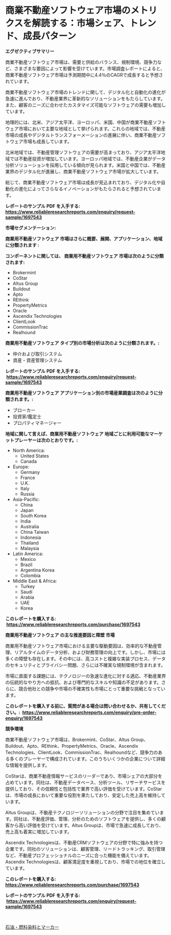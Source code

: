 <p><h1>商業不動産ソフトウェア市場のメトリクスを解読する：市場シェア、トレンド、成長パターン</h1></p><p><strong>エグゼクティブサマリー</strong></p>
<p><p>商業不動産ソフトウェア市場は、需要と供給のバランス、規制環境、競争力など、さまざまな要因によって影響を受けています。市場調査レポートによると、商業不動産ソフトウェア市場は予測期間中に4.4％のCAGRで成長すると予想されています。</p><p>商業不動産ソフトウェア市場のトレンドに関して、デジタル化と自動化の進化が急速に進んでおり、不動産業界に革新的なソリューションをもたらしています。また、顧客のニーズに合わせたカスタマイズ可能なソフトウェアの需要も増加しています。</p><p>地理的には、北米、アジア太平洋、ヨーロッパ、米国、中国が商業不動産ソフトウェア市場において主要な地域として挙げられます。これらの地域では、不動産市場の成長やデジタルトランスフォーメーションの進展に伴い、商業不動産ソフトウェア市場も成長しています。</p><p>北米地域では、不動産管理ソフトウェアの需要が高まっており、アジア太平洋地域では不動産投資が増加しています。ヨーロッパ地域では、不動産企業がデータ分析ソリューションを採用している傾向が見られます。米国と中国では、不動産業界のデジタル化が進展し、商業不動産ソフトウェア市場が拡大しています。</p><p>総じて、商業不動産ソフトウェア市場は成長が見込まれており、デジタル化や自動化の進化によってさらなるイノベーションがもたらされると予想されています。</p></p>
<p><strong>レポートのサンプル PDF を入手する: <a href="https://www.reliableresearchreports.com/enquiry/request-sample/1697543">https://www.reliableresearchreports.com/enquiry/request-sample/1697543</a></strong></p>
<p><strong>市場セグメンテーション:</strong></p>
<p><strong> 商業用不動産ソフトウェア 市場はさらに概要、展開、アプリケーション、地域に分類されます :</strong></p>
<p><strong>コンポーネントに関しては、 商業用不動産ソフトウェア 市場は次のように分類されます: &nbsp;</strong></p>
<p><ul><li>Brokermint</li><li>CoStar</li><li>Altus Group</li><li>Buildout</li><li>Apto</li><li>REthink</li><li>PropertyMetrics</li><li>Oracle</li><li>Ascendix Technologies</li><li>ClientLook</li><li>CommissionTrac</li><li>Realhound</li></ul></p>
<p><strong> 商業用不動産ソフトウェア タイプ別の市場分析は次のように分類されます。:</strong></p>
<p><ul><li>仲介および取引システム</li><li>資産・資産管理システム</li></ul></p>
<p><strong>レポートのサンプル PDF を入手する: &nbsp;<a href="https://www.reliableresearchreports.com/enquiry/request-sample/1697543">https://www.reliableresearchreports.com/enquiry/request-sample/1697543</a></strong></p>
<p><strong> 商業用不動産ソフトウェア アプリケーション別の市場産業調査は次のように分類されます。:</strong></p>
<p><ul><li>ブローカー</li><li>投資家/鑑定士</li><li>プロパティマネージャー</li></ul></p>
<p><strong>地域に関して言えば、商業用不動産ソフトウェア 地域ごとに利用可能なマーケットプレーヤーは次のとおりです。:</strong></p>
<p><ul>
    <li>
        North America:
        <ul>
            <li>United States</li>
            <li>Canada</li>
        </ul>
    </li>
    <li>
        Europe:
        <ul>
            <li>Germany</li>
            <li>France</li>
            <li>U.K.</li>
            <li>Italy</li>
            <li>Russia</li>
        </ul>
    </li>
    <li>
        Asia-Pacific:
        <ul>
            <li>China</li>
            <li>Japan</li>
            <li>South Korea</li>
            <li>India</li>
            <li>Australia</li>
            <li>China Taiwan</li>
            <li>Indonesia</li>
            <li>Thailand</li>
            <li>Malaysia</li>
        </ul>
    </li>
    <li>
        Latin America:
        <ul>
            <li>Mexico</li>
            <li>Brazil</li>
            <li>Argentina Korea</li>
            <li>Colombia</li>
        </ul>
    </li>
    <li>
        Middle East & Africa:
        <ul>
            <li>Turkey</li>
            <li>Saudi</li>
            <li>Arabia</li>
            <li>UAE</li>
            <li>Korea</li>
        </ul>
    </li>
    </ul></p>
<p><strong>このレポートを購入する: &nbsp;<a href="https://www.reliableresearchreports.com/purchase/1697543">https://www.reliableresearchreports.com/purchase/1697543</a></strong></p>
<p><strong>商業用不動産ソフトウェア の主な推進要因と障壁 市場</strong></p>
<p><p>商業用不動産ソフトウェア市場における主要な駆動要因は、効率的な不動産管理、リアルタイムのデータ分析、および財務管理の向上です。しかし、市場には多くの障壁も存在します。その中には、高コストと複雑な実装プロセス、データのセキュリティとプライバシー問題、さらには不確実な規制環境が含まれます。</p><p>市場に直面する課題には、テクノロジーの急速な進化に対する適応、不動産業界の伝統的なやり方への抵抗、および専門的なスキルや知識の不足があります。さらに、競合他社との競争や市場の不確実性も市場にとって重要な挑戦となっています。</p></p>
<p><strong>このレポートを購入する前に、質問がある場合は問い合わせるか、共有してください。:&nbsp; <a href="https://www.reliableresearchreports.com/enquiry/pre-order-enquiry/1697543">https://www.reliableresearchreports.com/enquiry/pre-order-enquiry/1697543</a></strong></p>
<p><strong>競争環境</strong></p>
<p><p>商業不動産ソフトウェア市場は、Brokermint、CoStar、Altus Group、Buildout、Apto、REthink、PropertyMetrics、Oracle、Ascendix Technologies、ClientLook、CommissionTrac、Realhoundなど、競争力のある多くのプレーヤーで構成されています。このうちいくつかの企業について詳細な情報を提供します。</p><p>CoStarは、商業不動産情報サービスのリーダーであり、市場シェアの大部分を占めています。同社は、不動産データベース、分析ツール、リサーチサービスを提供しており、その信頼性と包括性で業界で高い評価を受けています。CoStarは、市場の成長において重要な役割を果たしており、安定した売上高を維持しています。</p><p>Altus Groupは、不動産テクノロジーソリューションの分野で注目を集めています。同社は、不動産評価、管理、分析のためのソフトウェアを提供し、多くの顧客から高い評価を受けています。Altus Groupは、市場で急速に成長しており、売上高も着実に増加しています。</p><p>Ascendix Technologiesは、不動産CRMソフトウェアの分野で特に強みを持つ企業です。同社のソリューションは、顧客管理、リードトラッキング、取引管理など、不動産プロフェッショナルのニーズに合った機能を備えています。Ascendix Technologiesは、顧客満足度を重視しており、市場での地位を確立しています。</p></p>
<p><strong>このレポートを購入する: &nbsp; <a href="https://www.reliableresearchreports.com/purchase/1697543">https://www.reliableresearchreports.com/purchase/1697543</a></strong></p>
<p><strong>レポートのサンプル PDF を入手する: &nbsp;<a href="https://www.reliableresearchreports.com/enquiry/request-sample/1697543">https://www.reliableresearchreports.com/enquiry/request-sample/1697543</a></strong><strong></strong></p>
<p>&nbsp;</p>
<p><p><a href="https://github.com/Sophiaard2003/Market-Research-Report-List-1/blob/main/773473417413.md">石油・燃料染料とマーカー</a></p></p>